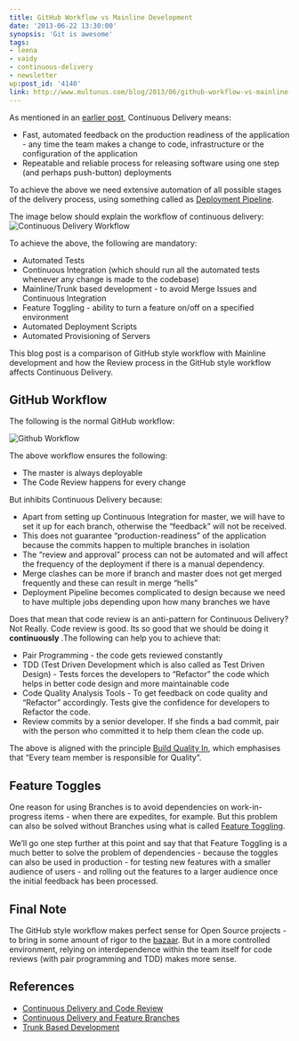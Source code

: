 ```yaml
---
title: GitHub Workflow vs Mainline Development
date: '2013-06-22 13:30:00'
synopsis: 'Git is awesome'
tags:
- leena
- vaidy
- continuous-delivery
- newsletter
wp:post_id: '4140'
link: http://www.multunus.com/blog/2013/06/github-workflow-vs-mainline-development/
---
```


As mentioned in an [earlier post](http://www.multunus.com/2012/05/introduction-to-continuous-delivery/), Continuous Delivery means:

- Fast, automated feedback on the production readiness of the application - any time the team makes a change to code, infrastructure or the configuration of the application
- Repeatable and reliable process for releasing software using one step (and perhaps push-button) deployments

To achieve the above we need extensive automation of all possible stages of the delivery process, using something called as 
[Deployment Pipeline](http://martinfowler.com/bliki/DeploymentPipeline.html).

The image below should explain the workflow of continuous delivery:
![Continuous Delivery Workflow](https://s3.amazonaws.com/multunus-images/cd_workflow.png)

To achieve the above, the following are mandatory:

- Automated Tests
- Continuous Integration (which should run all the automated tests whenever any change is made to the codebase)
- Mainline/Trunk based development - to avoid Merge Issues and Continuous Integration
- Feature Toggling - ability to turn a feature on/off on a specified environment
- Automated Deployment Scripts
- Automated Provisioning of Servers

This blog post is a comparison of GitHub style workflow with Mainline development and how the Review process in the GitHub style workflow affects Continuous Delivery.

## GitHub Workflow


The following is the normal GitHub workflow:

![Github Workflow](http://farm5.staticflickr.com/4012/4702060815_b21642330a_o.jpg)

The above workflow ensures the following:

- The master is always deployable
- The Code Review happens for every change

But inhibits Continuous Delivery because:

- Apart from setting up Continuous Integration for master, we will have to set it up for each branch, otherwise the “feedback” will not be received.
- This does not guarantee “production-readiness” of the application because the commits happen to multiple branches in isolation
- The “review and approval” process can not be automated and will affect the frequency of the deployment if there is a manual dependency.
- Merge clashes can be more if branch and master does not get merged frequently and these can result in merge “hells”
- Deployment Pipeline becomes complicated to design because we need to have multiple jobs depending upon how many branches we have

Does that mean that code review is an anti-pattern for Continuous Delivery? Not Really. Code review is good. Its so good that we should be doing it **continuously** .The following can help you to achieve that:

- Pair Programming - the code gets reviewed constantly
- TDD (Test Driven Development which is also called as Test Driven Design) - Tests forces the developers to “Refactor” the code which helps in better code design and more maintainable code
- Code Quality Analysis Tools - To get feedback on code quality and “Refactor” accordingly. Tests give the confidence for developers to Refactor the code.
- Review commits by a senior developer. If she finds a bad commit, pair with the person who committed it to help them clean the code up.

The above is aligned with the principle [Build Quality In](http://java.dzone.com/articles/8-principles-continuous), which emphasises that “Every team member is responsible for Quality”.

## Feature Toggles
One reason for using Branches is to avoid dependencies on work-in-progress items - when there are expedites, for example. But this problem can also be solved without Branches using what is called [Feature Toggling](http://martinfowler.com/bliki/FeatureToggle.html).

We’ll go one step further at this point and say that that Feature Toggling is a much better to solve the problem of dependencies - because the toggles can also be used in production - for testing new features with a smaller audience of users - and rolling out the features to a larger audience once the initial feedback has been processed.

## Final Note
The GitHub style workflow makes perfect sense for Open Source projects - to bring in some amount of rigor to the 
[bazaar](http://www.catb.org/esr/writings/homesteading/cathedral-bazaar/). But in a more controlled environment, relying on interdependence within the team itself for code reviews (with pair programming and TDD) makes more sense.

## References

- [Continuous Delivery and Code Review](https://groups.google.com/forum/?fromgroups#!topic/continuousdelivery/LIJ1nva9Oas)
- [Continuous Delivery and Feature Branches](http://continuousdelivery.com/2011/07/on-dvcs-continuous-integration-and-feature-branches/)
- [Trunk Based Development](http://paulhammant.com/2013/04/05/what-is-trunk-based-development/)

